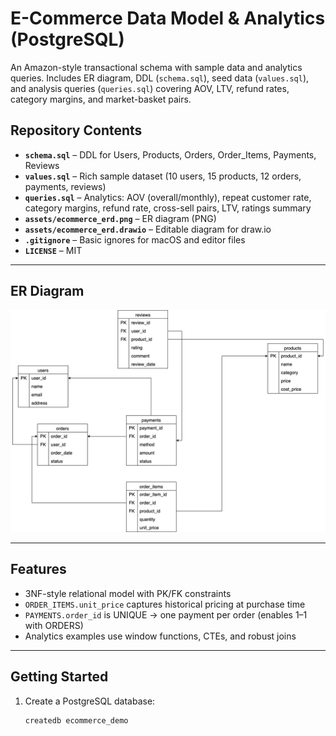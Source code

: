 # E-Commerce Data Model & Analytics (PostgreSQL)

An Amazon-style transactional schema with sample data and analytics queries. Includes ER diagram, DDL (`schema.sql`), seed data (`values.sql`), and analysis queries (`queries.sql`) covering AOV, LTV, refund rates, category margins, and market-basket pairs.

## Repository Contents
- **`schema.sql`** – DDL for Users, Products, Orders, Order_Items, Payments, Reviews  
- **`values.sql`** – Rich sample dataset (10 users, 15 products, 12 orders, payments, reviews)  
- **`queries.sql`** – Analytics: AOV (overall/monthly), repeat customer rate, category margins, refund rate, cross-sell pairs, LTV, ratings summary  
- **`assets/ecommerce_erd.png`** – ER diagram (PNG)  
- **`assets/ecommerce_erd.drawio`** – Editable diagram for draw.io  
- **`.gitignore`** – Basic ignores for macOS and editor files  
- **`LICENSE`** – MIT  

---

## ER Diagram
![ER Diagram](https://github.com/IshanH9/ecommerce-sql-analysis/blob/main/ecommerce_erd.drawio.drawio.png)

---

## Features
- 3NF-style relational model with PK/FK constraints  
- `ORDER_ITEMS.unit_price` captures historical pricing at purchase time  
- `PAYMENTS.order_id` is UNIQUE → one payment per order (enables 1–1 with ORDERS)  
- Analytics examples use window functions, CTEs, and robust joins  

---

## Getting Started
1. Create a PostgreSQL database:
   ```bash
   createdb ecommerce_demo
